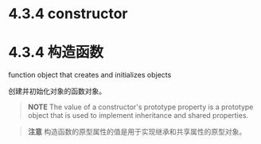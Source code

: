 # 4.3.4 constructor

# 4.3.4 构造函数

function object that creates and initializes objects

创建并初始化对象的函数对象。

> **NOTE** The value of a constructor's prototype property is a prototype object that is used to implement inheritance and shared properties.

> **注意** 构造函数的原型属性的值是用于实现继承和共享属性的原型对象。
